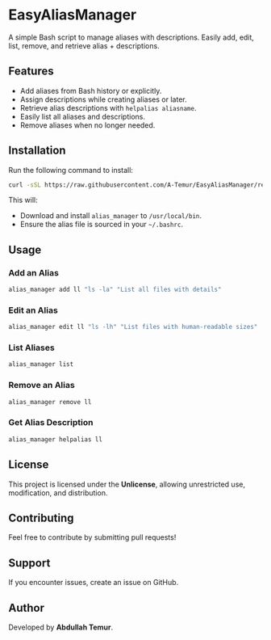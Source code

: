 # EasyAliasManager
A simple Bash script to manage aliases with descriptions. Easily add, edit, list, remove, and retrieve alias + descriptions.

## Features
- Add aliases from Bash history or explicitly.
- Assign descriptions while creating aliases or later.
- Retrieve alias descriptions with `helpalias aliasname`.
- Easily list all aliases and descriptions.
- Remove aliases when no longer needed.

## Installation

Run the following command to install:

```bash
curl -sSL https://raw.githubusercontent.com/A-Temur/EasyAliasManager/refs/heads/main/install.sh | bash
```

This will:
- Download and install `alias_manager` to `/usr/local/bin`.
- Ensure the alias file is sourced in your `~/.bashrc`.

## Usage

### Add an Alias
```bash
alias_manager add ll "ls -la" "List all files with details"
```

### Edit an Alias
```bash
alias_manager edit ll "ls -lh" "List files with human-readable sizes"
```

### List Aliases
```bash
alias_manager list
```

### Remove an Alias
```bash
alias_manager remove ll
```

### Get Alias Description
```bash
alias_manager helpalias ll
```

## License

This project is licensed under the **Unlicense**, allowing unrestricted use, modification, and distribution.

## Contributing
Feel free to contribute by submitting pull requests!

## Support
If you encounter issues, create an issue on GitHub.

## Author
Developed by **Abdullah Temur**.

